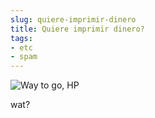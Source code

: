 ```yaml
---
slug: quiere-imprimir-dinero  
title: Quiere imprimir dinero?  
tags:  
- etc  
- spam  
---
```

  
![Way to go, HP](http://cacavoladora.org/img/waytogo.png)   
  
wat?  
